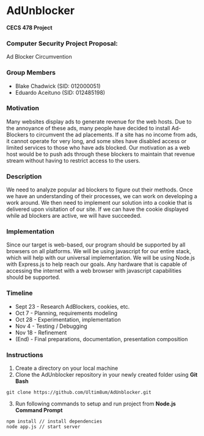 # AdUnblocker
**CECS 478 Project**

### Computer Security Project Proposal:
Ad Blocker Circumvention

### Group Members
* Blake Chadwick (SID: 012000051)
* Eduardo Aceituno (SID: 012485198)

### Motivation
Many websites display ads to generate revenue for the web hosts.  Due to the annoyance of these ads, many people have decided to install Ad-Blockers to circumvent the ad placements.  If a site has no income from ads, it cannot operate for very long, and some sites have disabled access or limited services to those who have ads blocked.  Our motivation as a web host would be to push ads through these blockers to maintain that revenue stream without having to restrict access to the users. 


### Description
We need to analyze popular ad blockers to figure out their methods.  Once we have an understanding of their processes, we can work on developing a work around.  We then need to implement our solution into a cookie that is delivered upon visitation of our site.  If we can have the cookie displayed while ad blockers are active, we will have succeeded. 


### Implementation
Since our target is web-based, our program should be supported by all browsers on all platforms.  We will be using javascript for our entire stack, which will help with our universal implementation.  We will be using Node.js with Express.js to help reach our goals.  Any hardware that is capable of accessing the internet with a web browser with javascript capabilities should be supported. 


### Timeline
* Sept 23	- Research AdBlockers, cookies, etc.
* Oct 7		- Planning, requirements modeling
* Oct 28	- Experimentation, implementation
* Nov 4		- Testing / Debugging
* Nov 18	- Refinement
* (End)		- Final preparations, documentation, presentation composition

### Instructions
1. Create a directory on your local machine
2. Clone the AdUnblocker repository in your newly created folder using **Git Bash**
```git
git clone https://github.com/Ultim8um/AdUnblocker.git
```
3. Run following commands to setup and run project from **Node.js Command Prompt**
```npm
npm install // install dependencies
node app.js // start server
```